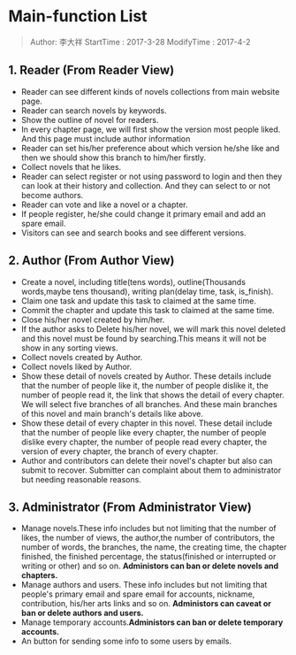 # Main-function List
> Author: 李大祥
StartTime :   2017-3-28
ModifyTime :  2017-4-2

## 1. Reader (From Reader View)
- Reader can see different kinds of novels collections from main website page.
- Reader can search novels by keywords.
- Show the outline of novel for readers.
- In every chapter page, we will first show the version most people liked. And this page must include author information
- Reader can set his/her preference about which version he/she like and then we should show this branch to him/her firstly.
- Collect novels that he likes.
- Reader can select register or not using password to login and then they can look at their history and collection. And they can select to or not become authors.
- Reader can vote and like a novel or a chapter.
- If people register, he/she could change it primary email and add an spare email.
-  Visitors can see and search books and see different versions.

## 2. Author (From Author View)
- Create a novel, including title(tens words), outline(Thousands words,maybe tens thousand), writing plan(delay time, task, is_finish).
- Claim one task and update this task to claimed at the same time.
- Commit the chapter and update this task to claimed at the same time.
- Close his/her novel created by him/her.
- If the author asks to Delete his/her novel, we will mark this novel deleted and this novel must be found by searching.This means it will not be show in any sorting views.
- Collect novels created by Author.
- Collect novels liked by Author.
- Show these detail of novels created by Author. These details include that the number of people like it, the number of people dislike it, the number of people read it, the link that shows the detail of every chapter. We will select five branches of all branches. And these main branches of this novel and main branch's details like above.
- Show these detail of every chapter in this novel. These detail include
that the number of people like every chapter, the number of people dislike every chapter, the number of people read every chapter, the version of every chapter, the branch of every chapter.
-  Author and contributors can delete their novel's chapter but also can submit to recover. Submitter can complaint about them to administrator but needing reasonable reasons.

## 3. Administrator (From Administrator View)
- Manage novels.These info includes but not limiting that the number of likes, the number of views, the author,the number of contributors, the number of words, the branches, the name, the creating time, the chapter finished, the finished percentage, the status(finished or interrupted or writing or other) and so on. **Administors can ban or delete novels and chapters.**
- Manage authors and users. These info includes but not limiting that people's primary email and spare email for accounts, nickname, contribution, his/her arts links and so on. **Administors can caveat or ban or delete authors and users.**
- Manage temporary accounts.**Administors can ban or delete temporary accounts.**
- An button for sending some info to some users by emails.
